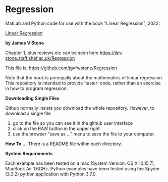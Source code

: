 # Regression
MatLab and Python code for use with the book "Linear Regression", 2022:

[Linear Regression](https://jim-stone.staff.shef.ac.uk/Regression/)
 
**by James V Stone**

Chapter 1, plus reviews etc can be seen here https://jim-stone.staff.shef.ac.uk/Regression

This file is: https://github.com/jgvfwstone/Regression

Note that the book is principally about the mathematics of linear regression.
This repository is intended to provide 'taster' code, rather than an exercise in how to program regression. 

**Downloading Single Files**

Github normally insists you download the whole repository.
However, to download a single file
1) go to the file so you can see it in the github user interface 
2) click on the RAW button in the upper right
3) use the browser "save as ..." menu to save the file to your computer. 

**How To ...**
There is a README file within each directory. 

**System Requirements**

Each example has been tested on a mac (System Version:	OS X 10.15.7), MacBook Air 1.6GHz.
Python examples have been tested using the Spyder (3.3.2) python application with Python 3.7.0.
